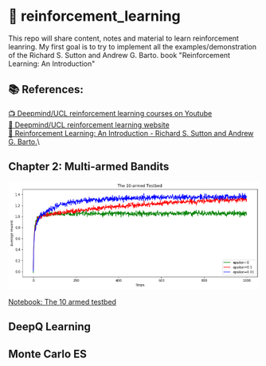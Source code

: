 <!-- This is commented out. -->
# 🔬 reinforcement_learning

This repo will share content, notes and material to learn reinforcement leanring. 
My first goal is to try to implement all the examples/demonstration of the Richard S. Sutton and Andrew G. Barto. book "Reinforcement Learning: An Introduction"

## 📚 References:
[📺 Deepmind/UCL reinforcement learning courses on Youtube](https://www.youtube.com/playlist?list=PLqYmG7hTraZDNJre23vqCGIVpfZ_K2RZs)\
[📄 Deepmind/UCL reinforcement learning website](http://www0.cs.ucl.ac.uk/staff/D.Silver/web/Teaching.html)\
[📓 Reinforcement Learning: An Introduction - Richard S. Sutton and Andrew G. Barto.](RL%20DeepMind/RLbook2018.pdf)\


## Chapter 2: Multi-armed Bandits

![The 10 armed testbed](images/2.3.png)

[Notebook: The 10 armed testbed](2.3-the-10-armed-testbed.ipynb)

## DeepQ Learning

## Monte Carlo ES
